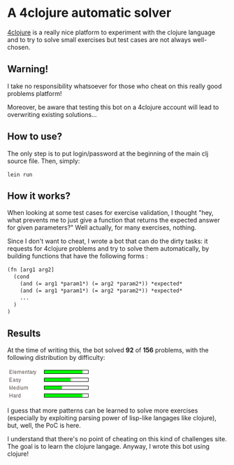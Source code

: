A 4clojure automatic solver
===========================

[4clojure](http://www.4clojure.com/) is a really nice platform to experiment with the clojure language and to try to solve small exercises but test cases are not always well-chosen.

Warning!
--------

I take no responsibility whatsoever for those who cheat on this really good problems platform!

Moreover, be aware that testing this bot on a 4clojure account will lead to overwriting existing solutions...

How to use?
-----------

The only step is to put login/password at the beginning of the main clj source file.
Then, simply:

    lein run

How it works?
-------------

When looking at some test cases for exercise validation, I thought "hey, what prevents me to just give a function that returns the expected answer for given parameters?" Well actually, for many exercises, nothing.

Since I don't want to cheat, I wrote a bot that can do the dirty tasks: it requests for 4clojure problems and try to solve them automatically, by building functions that have the following forms :

    (fn [arg1 arg2]
      (cond
        (and (= arg1 *param1*) (= arg2 *param2*)) *expected*
        (and (= arg1 *param1*) (= arg2 *param2*)) *expected*
        ...
      )
    )

Results
-------

At the time of writing this, the bot solved **92** of **156** problems, with the following distribution by difficulty:

![ditribution](https://raw.githubusercontent.com/ad0/4clojure-solving-bot/master/resources/4clojurebot-results.png)

I guess that more patterns can be learned to solve more exercises (especially by exploiting parsing power of lisp-like langages like clojure), but, well, the PoC is here.

I understand that there's no point of cheating on this kind of challenges site. The goal is to learn the clojure langage. Anyway, I wrote this bot using clojure!
